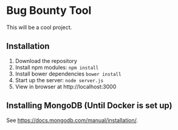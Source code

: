 # Bug Bounty Tool

This will be a cool project.

## Installation
1. Download the repository
2. Install npm modules: `npm install`
3. Install bower dependencies `bower install`
4. Start up the server: `node server.js`
5. View in browser at http://localhost:3000

## Installing MongoDB (Until Docker is set up)

See https://docs.mongodb.com/manual/installation/.